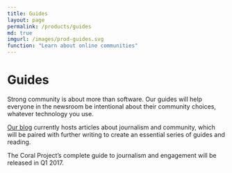 ```yaml
---
title: Guides
layout: page
permalink: /products/guides
md: true
imgurl: /images/prod-guides.svg
function: "Learn about online communities"
---
```

# Guides

Strong community is about more than software. Our guides will help everyone in the newsroom be intentional about their community choices, whatever technology you use.

[Our blog](http://blog.coralproject.net) currently hosts articles about journalism and community, which will be paired with further writing to create an essential series of guides and reading.

The Coral Project’s complete guide to journalism and engagement will be released in Q1 2017.

